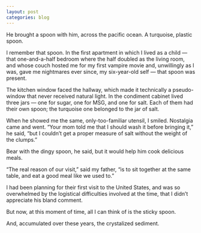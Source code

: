 ```yaml
---
layout: post
categories: blog
---
```


He brought a spoon with him, across the pacific ocean. A turquoise, plastic spoon.

I remember that spoon. In the first apartment in which I lived as a child — that one-and-a-half bedroom where the half doubled as the living room, and whose couch hosted me for my first vampire movie and, unwillingly as I was, gave me nightmares ever since, my six-year-old self — that spoon was present. 

The kitchen window faced the hallway, which made it technically a pseudo-window that never received natural light. In the condiment cabinet lived three jars — one for sugar, one for MSG, and one for salt. Each of them had their own spoon; the turquoise one belonged to the jar of salt.

When he showed me the same, only-too-familiar utensil, I smiled. Nostalgia came and went. “Your mom told me that I should wash it before bringing it,” he said, “but I couldn’t get a proper measure of salt without the weight of the clumps.”

Bear with the dingy spoon, he said, but it would help him cook delicious meals.

“The real reason of our visit,” said my father, “is to sit together at the same table, and eat a good meal like we used to.”

I had been planning for their first visit to the United States, and was so overwhelmed by the logistical difficulties involved at the time, that I didn’t appreciate his bland comment.

But now, at this moment of time, all I can think of is the sticky spoon.

And, accumulated over these years, the crystalized sediment. 